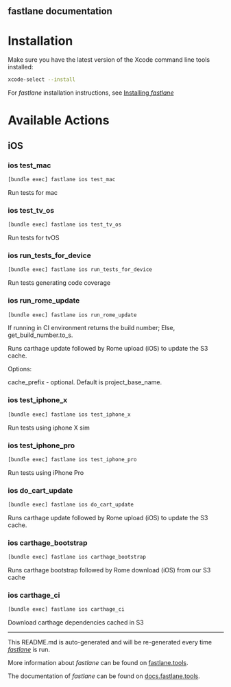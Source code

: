 fastlane documentation
----

# Installation

Make sure you have the latest version of the Xcode command line tools installed:

```sh
xcode-select --install
```

For _fastlane_ installation instructions, see [Installing _fastlane_](https://docs.fastlane.tools/#installing-fastlane)

# Available Actions

## iOS

### ios test_mac

```sh
[bundle exec] fastlane ios test_mac
```

Run tests for mac

### ios test_tv_os

```sh
[bundle exec] fastlane ios test_tv_os
```

Run tests for tvOS

### ios run_tests_for_device

```sh
[bundle exec] fastlane ios run_tests_for_device
```



Run tests generating code coverage



### ios run_rome_update

```sh
[bundle exec] fastlane ios run_rome_update
```

If running in CI environment returns the build number; Else, get_build_number.to_s.

Runs carthage update followed by Rome upload (iOS) to update the S3 cache.

Options:

cache_prefix - optional.  Default is project_base_name.



### ios test_iphone_x

```sh
[bundle exec] fastlane ios test_iphone_x
```

Run tests using iphone X sim

### ios test_iphone_pro

```sh
[bundle exec] fastlane ios test_iphone_pro
```

Run tests using iPhone Pro

### ios do_cart_update

```sh
[bundle exec] fastlane ios do_cart_update
```

Runs carthage update followed by Rome upload (iOS) to update the S3 cache.



### ios carthage_bootstrap

```sh
[bundle exec] fastlane ios carthage_bootstrap
```

Runs carthage bootstrap followed by Rome download (iOS) from our S3 cache



### ios carthage_ci

```sh
[bundle exec] fastlane ios carthage_ci
```

Download carthage dependencies cached in S3



----

This README.md is auto-generated and will be re-generated every time [_fastlane_](https://fastlane.tools) is run.

More information about _fastlane_ can be found on [fastlane.tools](https://fastlane.tools).

The documentation of _fastlane_ can be found on [docs.fastlane.tools](https://docs.fastlane.tools).
